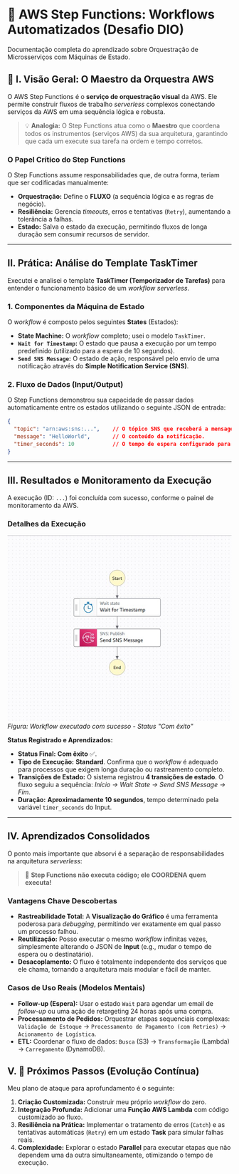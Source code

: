 # 🚀 AWS Step Functions: Workflows Automatizados (Desafio DIO)

Documentação completa do aprendizado sobre Orquestração de Microsserviços com Máquinas de Estado.

## 🌟 I. Visão Geral: O Maestro da Orquestra AWS

O AWS Step Functions é o **serviço de orquestração visual** da AWS. Ele permite construir fluxos de trabalho *serverless* complexos conectando serviços da AWS em uma sequência lógica e robusta.

> 💡 **Analogia:** O Step Functions atua como o **Maestro** que coordena todos os instrumentos (serviços AWS) da sua arquitetura, garantindo que cada um execute sua tarefa na ordem e tempo corretos.

### O Papel Crítico do Step Functions

O Step Functions assume responsabilidades que, de outra forma, teriam que ser codificadas manualmente:

  * **Orquestração:** Define o **FLUXO** (a sequência lógica e as regras de negócio).
  * **Resiliência:** Gerencia *timeouts*, erros e tentativas (`Retry`), aumentando a tolerância a falhas.
  * **Estado:** Salva o estado da execução, permitindo fluxos de longa duração sem consumir recursos de servidor.

-----

## II. Prática: Análise do Template TaskTimer

Executei e analisei o template **TaskTimer (Temporizador de Tarefas)** para entender o funcionamento básico de um *workflow* *serverless*.

### 1\. Componentes da Máquina de Estado

O *workflow* é composto pelos seguintes **States** (Estados):

  * **State Machine:** O *workflow* completo; usei o modelo `TaskTimer`.
  * **`Wait for Timestamp`:** O estado que pausa a execução por um tempo predefinido (utilizado para a espera de 10 segundos).
  * **`Send SNS Message`:** O estado de ação, responsável pelo envio de uma notificação através do **Simple Notification Service (SNS)**.

### 2\. Fluxo de Dados (Input/Output)

O Step Functions demonstrou sua capacidade de passar dados automaticamente entre os estados utilizando o seguinte JSON de entrada:

```json
{
  "topic": "arn:aws:sns:...",    // O tópico SNS que receberá a mensagem.
  "message": "HelloWorld",       // O conteúdo da notificação.
  "timer_seconds": 10            // O tempo de espera configurado para o estado Wait.
}
```

-----

## III. Resultados e Monitoramento da Execução

A execução (ID: `...`) foi concluída com sucesso, conforme o painel de monitoramento da AWS.

### Detalhes da Execução

![Execução Bem-Sucedida do Step Functions](./stepFunctions.jpg)
*Figura: Workflow executado com sucesso - Status "Com êxito"*

**Status Registrado e Aprendizados:**

  * **Status Final:** **Com êxito** ✅.
  * **Tipo de Execução:** **Standard**. Confirma que o *workflow* é adequado para processos que exigem longa duração ou rastreamento completo.
  * **Transições de Estado:** O sistema registrou **4 transições de estado**. O fluxo seguiu a sequência: *Início → Wait State → Send SNS Message → Fim*.
  * **Duração:** **Aproximadamente 10 segundos**, tempo determinado pela variável `timer_seconds` do Input.

-----

## IV. Aprendizados Consolidados

O ponto mais importante que absorvi é a separação de responsabilidades na arquitetura *serverless*:

> 📢 **Step Functions não executa código; ele COORDENA quem executa\!**

### Vantagens Chave Descobertas

  * **Rastreabilidade Total:** A **Visualização do Gráfico** é uma ferramenta poderosa para *debugging*, permitindo ver exatamente em qual passo um processo falhou.
  * **Reutilização:** Posso executar o mesmo *workflow* infinitas vezes, simplesmente alterando o JSON de **Input** (e.g., mudar o tempo de espera ou o destinatário).
  * **Desacoplamento:** O fluxo é totalmente independente dos serviços que ele chama, tornando a arquitetura mais modular e fácil de manter.

### Casos de Uso Reais (Modelos Mentais)

  * **Follow-up (Espera):** Usar o estado `Wait` para agendar um email de *follow-up* ou uma ação de retargeting 24 horas após uma compra.
  * **Processamento de Pedidos:** Orquestrar etapas sequenciais complexas: `Validação de Estoque` → `Processamento de Pagamento (com Retries)` → `Acionamento de Logística`.
  * **ETL:** Coordenar o fluxo de dados: `Busca` (S3) → `Transformação` (Lambda) → `Carregamento` (DynamoDB).

## V. 🚀 Próximos Passos (Evolução Contínua)

Meu plano de ataque para aprofundamento é o seguinte:

1.  **Criação Customizada:** Construir meu próprio *workflow* do zero.
2.  **Integração Profunda:** Adicionar uma **Função AWS Lambda** com código customizado ao fluxo.
3.  **Resiliência na Prática:** Implementar o tratamento de erros (`Catch`) e as tentativas automáticas (`Retry`) em um estado **Task** para simular falhas reais.
4.  **Complexidade:** Explorar o estado **Parallel** para executar etapas que não dependem uma da outra simultaneamente, otimizando o tempo de execução.
